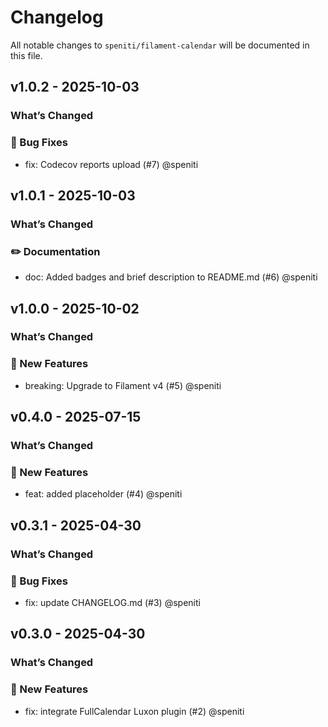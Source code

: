 # Changelog

All notable changes to `speniti/filament-calendar` will be documented in this file.

## v1.0.2 - 2025-10-03

### What’s Changed

### 🐞 Bug Fixes

* fix: Codecov reports upload (#7) @speniti

## v1.0.1 - 2025-10-03

### What’s Changed

### ✏️ Documentation

* doc: Added badges and brief description to README.md (#6) @speniti

## v1.0.0 - 2025-10-02

### What’s Changed

### 🚀 New Features

* breaking: Upgrade to Filament v4 (#5) @speniti

## v0.4.0 - 2025-07-15

### What’s Changed

### 🚀 New Features

* feat: added placeholder (#4) @speniti

## v0.3.1 - 2025-04-30

### What’s Changed

### 🐞 Bug Fixes

* fix: update CHANGELOG.md (#3) @speniti

## v0.3.0 - 2025-04-30

### What’s Changed

### 🚀 New Features

* fix: integrate FullCalendar Luxon plugin (#2) @speniti

